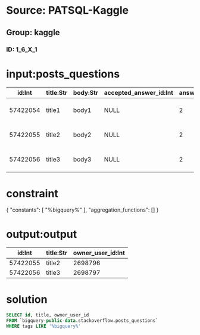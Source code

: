 # Source: PATSQL-Kaggle
## Group: kaggle
### ID: 1_6_X_1

# input:posts_questions

| id:Int | title:Str | body:Str | accepted_answer_id:Int | answer_count:Int | comment_count:Int | community_owned_date:Date | creation_date:Date | favorite_count:Int | last_activity_date:Date | last_edit_date:Date | last_editor_display_name:Str | last_editor_user_id:Int | owner_display_name:Str | owner_user_id:Int | parent_id:Str | post_type_id:Int | score:Int | tags:Str | view_count:Int |
|---|---|---|---|---|---|---|---|---|---|---|---|---|---|---|---|---|---|---|---|
| 57422054 | title1 | body1 | NULL | 2 | 0 | NULL | 2019-08-09 | NULL | 2019-08-22 | 2019-08-09 | NULL | 876298 | NULL | 2698795 | NULL | 1 | 2 | 'tag11-tag12-tag13' | 256 |
| 57422055 | title2 | body2 | NULL | 2 | 0 | NULL | 2019-08-09 | NULL | 2019-08-22 | 2019-08-09 | NULL | 876299 | NULL | 2698796 | NULL | 1 | 2 | 'tag21-bigquery-tag23' | 256 |
| 57422056 | title3 | body3 | NULL | 2 | 0 | NULL | 2019-08-09 | NULL | 2019-08-22 | 2019-08-09 | NULL | 876300 | NULL | 2698797 | NULL | 1 | 2 | 'tag31-tag32-bigquery' | 256 |

# constraint

{
  "constants": [
    "%bigquery%"
  ],
  "aggregation_functions": []
}

# output:output

| id:Int | title:Str | owner_user_id:Int |
|---|---|---|
| 57422055 | title2 | 2698796 |
| 57422056 | title3 | 2698797 |

# solution

```sql
SELECT id, title, owner_user_id
FROM `bigquery-public-data.stackoverflow.posts_questions`
WHERE tags LIKE '%bigquery%'
```
